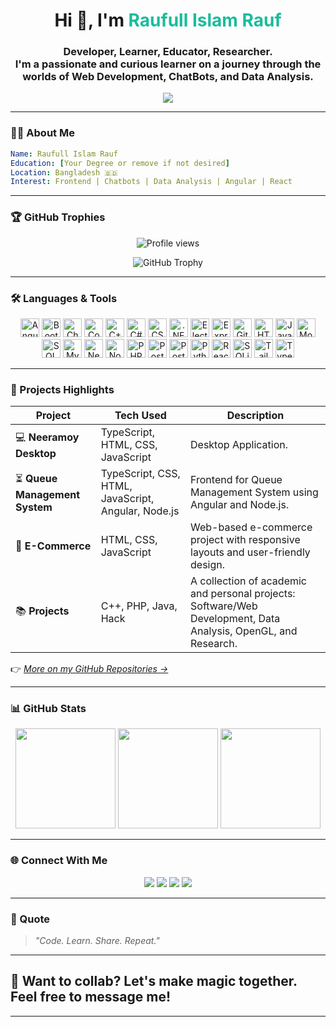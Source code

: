 
<!-- Banner -->
<!-- <img src="https://elegantthemes.com/blog/wp-content/uploads/2017/07/programming-languages-to-learn-for-wordpress-featured-image.png" width="100%" alt="Banner" /> -->

<h1 align="center">Hi 👋, I'm <span style="color:#1abc9c;">Raufull Islam Rauf</span></h1>
<h3 align="center">Developer, Learner, Educator, Researcher.<br>
I'm a passionate and curious learner on a journey through the worlds of Web Development, ChatBots, and Data Analysis.
</h3>

<div align="center">
  <img src="https://readme-typing-svg.herokuapp.com?font=Fira+Code&weight=500&size=22&duration=2000&pause=1000&color=1abc9c&center=true&vCenter=true&width=600&lines=Infinity+to+Beyond.;Code.+Learn.+Share.+Repeat.;Building+cool+stuff+on+the+web."/>
</div>

---

### 👨‍💻 About Me
```yaml
Name: Raufull Islam Rauf
Education: [Your Degree or remove if not desired]
Location: Bangladesh 🇧🇩
Interest: Frontend | Chatbots | Data Analysis | Angular | React
```

---

### 🏆 GitHub Trophies

<p align="center">
  <img src="https://komarev.com/ghpvc/?username=rauf-17&label=👀%20Profile%20views&color=1abc9c&style=flat-square" alt="Profile views" />
</p>
<p align="center">
  <img src="https://github-profile-trophy.vercel.app/?username=rauf-17&theme=algolia&no-frame=true&margin-w=15&column=7" alt="GitHub Trophy" />
</p>

---

### 🛠️ Languages & Tools

<div align="center">
  <img src="https://cdn.simpleicons.org/angular/DB3032" alt="Angular" width="30" height="30" />
  <img src="https://cdn.simpleicons.org/bootstrap/7952B3" alt="Bootstrap" width="30" height="30" />
  <img src="https://cdn.simpleicons.org/chart.js/FF6384" alt="Chart.js" width="30" height="30" />
  <img src="https://cdn.simpleicons.org/codeigniter/EF4223" alt="CodeIgniter" width="30" height="30" />
  <img src="https://cdn.simpleicons.org/cplusplus/00599C" alt="C++" width="30" height="30" />
  <img src="https://cdn.jsdelivr.net/gh/devicons/devicon/icons/csharp/csharp-original.svg" alt="C#" width="30" height="30"/>
  <img src="https://cdn.simpleicons.org/css3/1572B6" alt="CSS3" width="30" height="30" />
  <img src="https://cdn.jsdelivr.net/gh/devicons/devicon/icons/dot-net/dot-net-original-wordmark.svg" alt=".NET" width="30" height="30"/>
  <img src="https://cdn.simpleicons.org/electron/47848F" alt="Electron" width="30" height="30" />
  <img src="https://cdn.simpleicons.org/express/000000" alt="Express.js" width="30" height="30" />
  <img src="https://cdn.simpleicons.org/git/F05032" alt="Git" width="30" height="30" />
  <img src="https://cdn.simpleicons.org/html5/E34F26" alt="HTML5" width="30" height="30" />
  <img src="https://cdn.simpleicons.org/javascript/F7DF1E" alt="JavaScript" width="30" height="30" />
  <img src="https://cdn.simpleicons.org/mongodb/47A248" alt="MongoDB" width="30" height="30" />
  <img src="https://www.svgrepo.com/show/303229/microsoft-sql-server-logo.svg" alt="SQL Server" width="30" height="30"/>
  <img src="https://cdn.simpleicons.org/mysql/4479A1" alt="MySQL" width="30" height="30" />
  <img src="https://cdn.simpleicons.org/nextdotjs/000000" alt="Next.js" width="30" height="30" />
  <img src="https://cdn.simpleicons.org/node.js/339933" alt="Node.js" width="30" height="30" />
  <img src="https://cdn.simpleicons.org/php/777BB4" alt="PHP" width="30" height="30" />
  <img src="https://cdn.simpleicons.org/postgresql/336791" alt="PostgreSQL" width="30" height="30" />
  <img src="https://cdn.simpleicons.org/postman/FF6C37" alt="Postman" width="30" height="30" />
  <img src="https://cdn.simpleicons.org/python/3776AB" alt="Python" width="30" height="30" />
  <img src="https://cdn.simpleicons.org/react/61DAFB" alt="React" width="30" height="30" />
  <img src="https://cdn.simpleicons.org/sqlite/003B57" alt="SQLite" width="30" height="30" />
  <img src="https://cdn.simpleicons.org/tailwindcss/06B6D4" alt="Tailwind CSS" width="30" height="30" />
  <img src="https://cdn.simpleicons.org/typescript/3178C6" alt="TypeScript" width="30" height="30" />
</div>

---


### 🚀 Projects Highlights

| Project | Tech Used | Description |
|---------|-----------|-------------|
| 💻 **Neeramoy Desktop** | TypeScript, HTML, CSS, JavaScript | Desktop Application. |
| ⏳ **Queue Management System** | TypeScript, CSS, HTML, JavaScript, Angular, Node.js | Frontend for Queue Management System using Angular and Node.js. |
| 🛒 **E-Commerce** | HTML, CSS, JavaScript | Web-based e-commerce project with responsive layouts and user-friendly design. |
| 📚 **Projects** | C++, PHP, Java, Hack | A collection of academic and personal projects: Software/Web Development, Data Analysis, OpenGL, and Research. |

👉 _[More on my GitHub Repositories →](https://github.com/rauf-17?tab=repositories)_

---

### 📊 GitHub Stats

<div align="center">
  <img src="https://github-readme-stats.vercel.app/api?username=rauf-17&show_icons=true&theme=tokyonight&bg_color=000000&count_private=true" height="160" />
  <img src="https://github-readme-streak-stats.herokuapp.com/?user=Rauf-17&theme=tokyonight&hide_border=true&count_private=true" height="160" />
  <img src="https://github-readme-stats.vercel.app/api/top-langs/?username=rauf-17&layout=compact&theme=tokyonight&count_private=true" height="160" />
</div>

---

### 🌐 Connect With Me

<p align="center">
  <a href="https://www.linkedin.com/in/raufislam17/" target="blank"><img src="https://img.shields.io/badge/LinkedIn-blue?logo=linkedin&style=for-the-badge&logoColor=white" /></a>
  <a href="mailto:rauf.shuvo3272@gmail.com"><img src="https://img.shields.io/badge/Gmail-red?logo=gmail&style=for-the-badge&logoColor=white" /></a>
  <a href="https://www.facebook.com/raufull.islam.rauf" target="blank"><img src="https://img.shields.io/badge/Facebook-1877F2?logo=facebook&style=for-the-badge&logoColor=white" /></a>
  <a href="https://twitter.com/rauf_shuvo" target="blank"><img src="https://img.shields.io/badge/Twitter-1da1f2?logo=twitter&style=for-the-badge&logoColor=white" /></a>
</p>

---

### 📌 Quote

> _"Code. Learn. Share. Repeat."_

---

## 💬 Want to collab? Let's make magic together. Feel free to message me!

---

